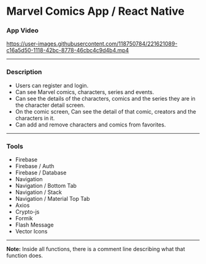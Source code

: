 # Marvel Comics App / React Native 

### App Video
https://user-images.githubusercontent.com/118750784/221621089-c16a5d50-1118-42bc-8778-46cbc4c9d4b4.mp4
___________________
### Description 
- Users can register and login.
- Can see Marvel comics, characters, series and events.
- Can see the details of the characters, comics and the series they are in the character detail screen.
- On the comic screen, Can see the detail of that comic, creators and the characters in it.
- Can add and remove characters and comics from favorites.
___________________
### Tools
- Firebase
- Firebase / Auth
- Firebase / Database
- Navigation
- Navigation / Bottom Tab
- Navigation / Stack
- Navigation / Material Top Tab
- Axios
- Crypto-js
- Formik 
- Flash Message
- Vector Icons
___________________

**Note:** Inside all functions, there is a comment line describing what that function does.
